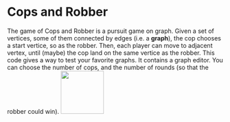 # Cops and Robber
The game of Cops and Robber is a pursuit game on graph. Given a set of vertices, some of them connected by edges (i.e. a **graph**), the cop chooses a start vertice, so as the robber. Then, each player can move to adjacent vertex, until (maybe) the cop land on the same vertice as the robber.
This code gives a way to test your favorite graphs. It contains a graph editor. You can choose the number of cops, and the number of rounds (so that the robber could win).
<img src="[https://your-image-url.type](https://github.com/mariusgarenaux/cops_robber/blob/main/picture/game_exemple.png)https://github.com/mariusgarenaux/cops_robber/blob/main/picture/game_exemple.png" width="100" height="100">
